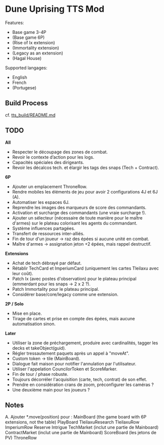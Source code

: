 # Dune Uprising TTS Mod

Features:

- Base game 3-4P
- (Base game 6P)
- (Rise of Ix extension)
- (Immortality extension)
- (Legacy as an extension)
- (Hagal House)

Supported langages:

- English
- French
- (Portugese)

## Build Process

cf. [tts_build/README.md](tts_build/README.md)

## TODO

__All__

- Respecter le découpage des zones de combat.
- Revoir le contexte d’action pour les logs.
- Capacités spéciales des dirigeants.
- Revoir les décalcos tech. et élargir les tags des snaps (Tech + Contract).

__6P__

- Ajouter un emplacement ThroneRow.
- Rendre mobiles les éléments de jeu pour avoir 2 configurations 4J et 6J (A).
- Automatiser les espaces 6J.
- Reprendre les images des marqueurs de score des commandants.
- Activation et surcharge des commandants (une vraie surcharge !).
- Ajouter un sélecteur (nécessaire de toute manière pour le maître d'armes) sur le plateau colorisant les agents du commandant.
- Système influences partagées.
- Transfert de ressources inter-alliés.
- Fin de tour d'un joueur -> raz des épées si aucune unité en combat.
- Maître d'armes -> assignation jeton +2 épées, mais rappel destructif.

__Extensions__

- Achat de tech débrayé par défaut.
- Rétablir TechCard et ImperiumCard (uniquement les cartes Tleilaxu avec leur coût).
- Patch Ix (avec postes d'observation) pour le plateau principal (emmerdant pour les snaps -> 2 x 2 ?).
- Patch Immortality pour le plateau principal.
- Considérer base/core/legacy comme une extension.

__2P / Solo__

- Mise en place.
- Tirage de cartes et prise en compte des épées, mais aucune automatisation sinon.

__Later__

- Utiliser la zone de préchargement, produire avec cardinalités, tagger les decks et takeObject(guid).
- Régler tressautement paquets après un appel à "moveAt".
- Custom token -> tile (MainBoard).
- Dialogue fait maison pour notifier l'annulation par l'utilisateur.
- Utiliser l'appelation CouncilorToken et ScoreMarker.
- Fin de tour / phase robuste.
- Toujours décorréler l'acquisition (carte, tech, contrat) de son effet.
- Prendre en considération crans de zoom, préconfigurer les caméras ?
- Une deuxième main pour les joueurs ?

## Notes

A. Ajouter *.move(position) pour :
    MainBoard (the game board with 6P extensions, not the table)
    PlayBoard
    TleilaxuResearch
    TleilaxuRow
    ImperiumRow
    Reserve
    Intrigue
    TechMarket (inclut une partie de Mainboard)
    ContractMarket (inclut une partie de Mainboard)
    ScoreBoard (les jetons de PV)
    ThroneRow
